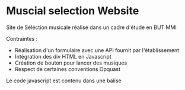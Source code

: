 # Muscial selection Website
 Site de Séléction musicale réalisé dans un cadre d'étude en BUT MMI

 Contraintes : 
 - Réalisation d'un formulaire avec une API fournit par l'établissement
 - Intégration des div HTML en Javascript
 - Création de bouton pour lancer des musiques
 - Respect de certaines conventions Opquast
 
Le code javascript est contenu dans une balise <script> à l'interieur du fichier HTML
